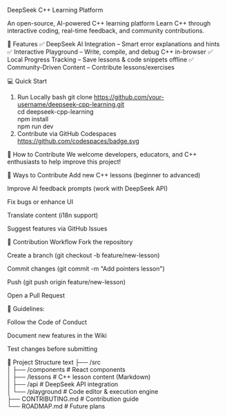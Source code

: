 DeepSeek C++ Learning Platform


An open-source, AI-powered C++ learning platform
Learn C++ through interactive coding, real-time feedback, and community contributions.

🚀 Features
✅ DeepSeek AI Integration – Smart error explanations and hints
✅ Interactive Playground – Write, compile, and debug C++ in-browser
✅ Local Progress Tracking – Save lessons & code snippets offline
✅ Community-Driven Content – Contribute lessons/exercises

💻 Quick Start
1. Run Locally
bash
git clone https://github.com/your-username/deepseek-cpp-learning.git  
cd deepseek-cpp-learning  
npm install  
npm run dev  
2. Contribute via GitHub Codespaces
https://github.com/codespaces/badge.svg

👥 How to Contribute
We welcome developers, educators, and C++ enthusiasts to help improve this project!

🔹 Ways to Contribute
Add new C++ lessons (beginner to advanced)

Improve AI feedback prompts (work with DeepSeek API)

Fix bugs or enhance UI

Translate content (i18n support)

Suggest features via GitHub Issues

🔹 Contribution Workflow
Fork the repository

Create a branch (git checkout -b feature/new-lesson)

Commit changes (git commit -m "Add pointers lesson")

Push (git push origin feature/new-lesson)

Open a Pull Request

📌 Guidelines:

Follow the Code of Conduct

Document new features in the Wiki

Test changes before submitting

📂 Project Structure
text
├── /src  
│   ├── /components      # React components  
│   ├── /lessons         # C++ lesson content (Markdown)  
│   ├── /api             # DeepSeek API integration  
│   └── /playground      # Code editor & execution engine  
├── CONTRIBUTING.md      # Contribution guide  
└── ROADMAP.md           # Future plans
